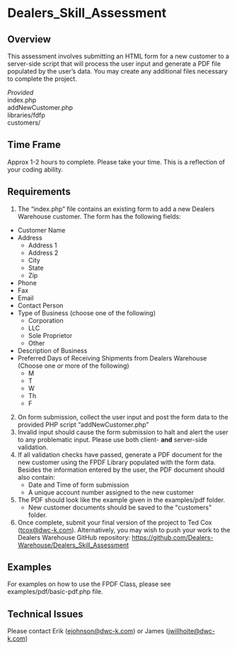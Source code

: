 # Dealers_Skill_Assessment
## Overview
This assessment involves submitting an HTML form for a new customer to a server-side script that will process the user input and generate a PDF file populated by the user’s data. You may create any additional files necessary to complete the project.

*Provided* <br>
index.php<br>
addNewCustomer.php<br>
libraries/fdfp<br>
customers/<br>

## Time Frame
Approx 1-2 hours to complete. Please take your time. This is a reflection of your coding ability.

## Requirements
1.	The “index.php” file contains an existing form to add a new Dealers Warehouse customer. The form has the following fields:
* Customer Name
* Address
  * Address 1
  * Address 2
  * City
  * State
  * Zip
 * Phone
 * Fax
 * Email
 * Contact Person
 * Type of Business (choose one of the following)
   * Corporation
   * LLC
   * Sole Proprietor
   * Other
 * Description of Business
 * Preferred Days of Receiving Shipments from Dealers Warehouse (Choose one *or* more of the following)
   * M
   * T
   * W
   * Th
   * F
 2. On form submission, collect the user input and post the form data to the provided PHP script “addNewCustomer.php”
 3. Invalid input should cause the form submission to halt and alert the user to any problematic input. Please use both client- **and** server-side validation.
 4. If all validation checks have passed, generate a PDF document for the new customer using the FPDF Library populated with the form data. Besides the information entered by the user, the PDF document should also contain: 
     * Date and Time of form submission
     * A unique account number assigned to the new customer<br/>
 5. The PDF should look like the example given in the examples/pdf folder. 
     * New customer documents should be saved to the "customers" folder.
 6. Once complete, submit your final version of the project to Ted Cox (tcox@dwc-k.com). Alternatively, you may wish to push your work to the Dealers Warehouse GitHub repository: https://github.com/Dealers-Warehouse/Dealers_Skill_Assessment
 
## Examples
For examples on how to use the FPDF Class, please see examples/pdf/basic-pdf.php file.<br>

## Technical Issues
Please contact Erik (ejohnson@dwc-k.com) or James (jwillhoite@dwc-k.com)
  

